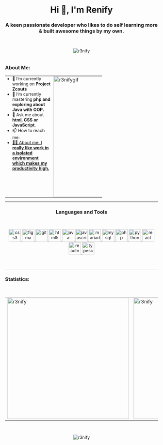 <h1 align="center">Hi 👋, I'm Renify</h1>
<h3 align="center">A keen passionate developer who likes to do self learning more & built awesome things by my own.</h3>
<br>
<p align="center"> <img src="https://komarev.com/ghpvc/?username=r3nify&label=Profile%20views&color=0e75b6&style=flat" alt="r3nify" /> </p>

<p align="left"> <a href="https://twitter.com/" target="blank"><img src="https://img.shields.io/twitter/follow/?logo=twitter&style=for-the-badge" alt="" /></a> </p>
<h3 align="left">About Me:</h3>
<table style="margin: 0 auto; border: none; border-collapse: collapse;">
  <tr>
    <td style="border: none; padding: 0; vertical-align: top; max-width: 160px; overflow: hidden;">
      <ul style="font-size: 14px; margin: 0; padding-right: 10px;">
        <li>🔭 I’m currently working on <b>Project Zcouts</b></li>
        <li>📖 I’m currently mastering <b>php and exploring about Java with OOP.</b></li>
        <li>💬 Ask me about <b>html, CSS or JavaScript.</b></li>
        <li>📫 How to reach me: <a href="timotheecolins@gmail.com"></li>
        <li>🙇‍♂️ About me: <b>I really like work in a isolated environment which makes my productivity high.</b></li>
      </ul>
    </td>
    <td style="border: none; padding: 0; vertical-align: top; max-width: 160px; overflow: hidden;">
      <img src="https://i.pinimg.com/originals/e1/85/18/e18518c6d24257c6fb02e3c95a862d85.gif" 
           alt="r3nifygif" 
           width="400" 
           style="display: block; max-width: 100%; height: auto;"/>
    </td>
  </tr>
</table>
<hr>
<h3 align="Center">Languages and Tools</h3>
<br>
<div align="center">
<p align="center"> <a href="https://www.w3schools.com/css/" target="_blank" rel="noreferrer"> <img src="https://github.com/Scar1109/skill-icons/blob/main/icons/CSS.svg" alt="css3" width="40" height="40"/> </a> <a href="https://www.figma.com/" target="_blank" rel="noreferrer"> <img src="https://github.com/Scar1109/skill-icons/blob/main/icons/Figma-Dark.svg" alt="figma" width="40" height="40"/> </a> <a href="https://git-scm.com/" target="_blank" rel="noreferrer"> <img src="https://github.com/Scar1109/skill-icons/blob/main/icons/Git.svg" alt="git" width="40" height="40"/> </a> <a href="https://www.w3.org/html/" target="_blank" rel="noreferrer"> <img src="https://github.com/Scar1109/skill-icons/blob/main/icons/HTML.svg" alt="html5" width="40" height="40"/> </a> <a href="https://www.java.com" target="_blank" rel="noreferrer"> <img src="https://github.com/Scar1109/skill-icons/blob/main/icons/Java-Dark.svg" alt="java" width="40" height="40"/> </a> <a href="https://developer.mozilla.org/en-US/docs/Web/JavaScript" target="_blank" rel="noreferrer"> <img src="https://github.com/Scar1109/skill-icons/blob/main/icons/JavaScript.svg" alt="javascript" width="40" height="40"/> </a> <a href="https://mariadb.org/" target="_blank" rel="noreferrer"> <img src="https://www.vectorlogo.zone/logos/mariadb/mariadb-icon.svg" alt="mariadb" width="40" height="40"/> </a> <a href="https://www.mysql.com/" target="_blank" rel="noreferrer"> <img src="https://github.com/Scar1109/skill-icons/blob/main/icons/MySQL-Dark.svg" alt="mysql" width="40" height="40"/> </a> <a href="https://www.php.net" target="_blank" rel="noreferrer"> <img src="https://github.com/Scar1109/skill-icons/blob/main/icons/PHP-Dark.svg" alt="php" width="40" height="40"/> </a> <a href="https://www.python.org" target="_blank" rel="noreferrer"> <img src="https://github.com/Scar1109/skill-icons/blob/main/icons/Python-Dark.svg" alt="python" width="40" height="40"/> </a> <a href="https://reactjs.org/" target="_blank" rel="noreferrer"> <img src="https://github.com/Scar1109/skill-icons/blob/main/icons/React-Dark.svg" alt="react" width="40" height="40"/> </a> <a href="https://reactnative.dev/" target="_blank" rel="noreferrer"> <img src="https://github.com/Scar1109/skill-icons/blob/main/icons/React-Light.svg" alt="reactnative" width="40" height="40"/> </a> <a href="https://www.typescriptlang.org/" target="_blank" rel="noreferrer"> <img src="https://github.com/Scar1109/skill-icons/blob/main/icons/TypeScript.svg" alt="typescript" width="40" height="40"/> </a> </p>
</div>
<br>
<hr>
<h3 align="left">Statistics:</h3>
<br>
<div align="center">
  <table>
    <tr>
      <td>
        <img src="https://github-readme-stats.vercel.app/api/top-langs?username=r3nify&show_icons=true&locale=en&layout=compact" alt="r3nify" width="400" />
      </td>
      <td>
        <img src="https://github-readme-stats.vercel.app/api?username=r3nify&show_icons=true&locale=en" alt="r3nify" width="400" />
      </td>
    </tr>
  </table>
</div>
<br>
<div align="center">
  <p><img src="https://github-readme-streak-stats.herokuapp.com/?user=r3nify&" alt="r3nify" /></p>
</div>

